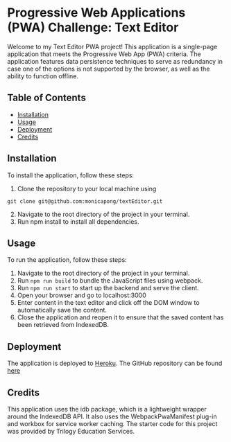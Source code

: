 # Progressive Web Applications (PWA) Challenge: Text Editor

Welcome to my Text Editor PWA project! This application is a single-page application that meets the Progressive Web App (PWA) criteria. The application features data persistence techniques to serve as redundancy in case one of the options is not supported by the browser, as well as the ability to function offline.

## Table of Contents

- [Installation](#installation)
- [Usage](#usage)
- [Deployment](#deployment)
- [Credits](#credits)

## Installation

To install the application, follow these steps:

1. Clone the repository to your local machine using
```
git clone git@github.com:monicapong/textEditor.git
```
2. Navigate to the root directory of the project in your terminal.
3. Run npm install to install all dependencies.

## Usage

To run the application, follow these steps:
1. Navigate to the root directory of the project in your terminal.
2. Run ```npm run build``` to bundle the JavaScript files using webpack.
3. Run ```npm run start``` to start up the backend and serve the client.
4. Open your browser and go to localhost:3000
5. Enter content in the text editor and click off the DOM window to automatically save the content.
6. Close the application and reopen it to ensure that the saved content has been retrieved from IndexedDB.

## Deployment

The application is deployed to [Heroku](https://monicapong-texteditor.herokuapp.com). The GitHub repository can be found [here](https://github.com/monicapong/textEditor)

## Credits

This application uses the idb package, which is a lightweight wrapper around the IndexedDB API. It also uses the WebpackPwaManifest plug-in and workbox for service worker caching. The starter code for this project was provided by Trilogy Education Services.
